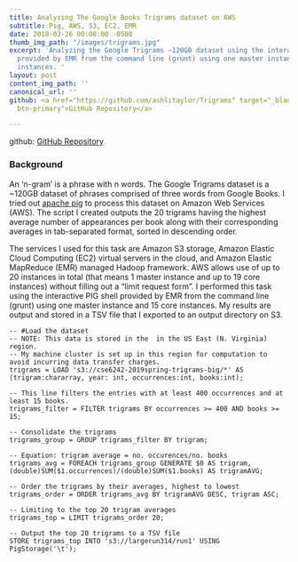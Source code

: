 ```yaml
---
title: Analyzing The Google Books Trigrams dataset on AWS
subtitle: Pig, AWS, S3, EC2, EMR
date: 2018-03-26 00:00:00 -0500
thumb_img_path: "/images/trigrams.jpg"
excerpt: 'Analyzing the Google Trigrams ~120GB dataset using the interactive PIG shell
  provided by EMR from the command line (grunt) using one master instance and 15 core
  instances. '
layout: post
content_img_path: ''
canonical_url: ''
github: <a href="https://github.com/ashlitaylor/Trigrams" target="_blank" class="btn
  btn-primary">GitHub Repository</a>

---
```

github: <a href="https://github.com/ashlitaylor/Trigrams" target="_blank" class="btn  btn-primary">GitHub Repository</a>

### Background

An ‘n-gram’ is a phrase with n words. The Google Trigrams dataset is a \~120GB dataset of phrases comprised of three words from Google Books. I tried out [apache pig](http://pig.apache.org/) to process this dataset on Amazon Web Services (AWS). The script I created outputs the 20 trigrams having the highest average number of appearances per book along with their corresponding averages in tab-separated format, sorted in descending order.

The services I used for this task are Amazon S3 storage, Amazon Elastic Cloud Computing (EC2) virtual servers in the cloud, and Amazon Elastic MapReduce (EMR) managed Hadoop framework. AWS allows use of up to 20 instances in total (that means 1 master instance and up to 19 core instances) without filling out a “limit request form”. I performed this task using the interactive PIG shell provided by EMR from the command line (grunt) using one master instance and 15 core instances. My results are output and stored in a TSV file that I exported to an output directory on S3. 

```
-- #Load the dataset 
-- NOTE: This data is stored in the  in the US East (N. Virginia) region. 
-- My machine cluster is set up in this region for computation to avoid incurring data transfer charges. 
trigrams = LOAD 's3://cse6242-2019spring-trigrams-big/*' AS (trigram:chararray, year: int, occurrences:int, books:int);

-- This line filters the entries with at least 400 occurrences and at least 15 books.
trigrams_filter = FILTER trigrams BY occurrences >= 400 AND books >= 15;

-- Consolidate the trigrams
trigrams_group = GROUP trigrams_filter BY trigram;

-- Equation: trigram average = no. occurences/no. books
trigrams_avg = FOREACH trigrams_group GENERATE $0 AS trigram, (double)SUM($1.occurrences)/(double)SUM($1.books) AS trigramAVG;

-- Order the trigrams by their averages, highest to lowest
trigrams_order = ORDER trigrams_avg BY trigramAVG DESC, trigram ASC;

-- Limiting to the top 20 trigram averages
trigrams_top = LIMIT trigrams_order 20;

-- Output the top 20 trigrams to a TSV file
STORE trigrams_top INTO 's3://largerun314/run1' USING PigStorage('\t');
```